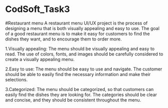# CodSoft_Task3
#Restaurant menu
A restaurant menu UI/UX project is the process of designing a menu that is
both visually appealing and easy to use. The goal of a good restaurant menu
is to make it easy for customers to find the dishes they want, and to
encourage them to order more.

1.Visually appealing: The menu should be visually appealing and easy to read. The use of
colors, fonts, and images should be carefully considered to create a visually appealing
menu.

2.Easy to use: The menu should be easy to use and navigate. The customer should be able to
easily find the necessary information and make their selections.

3.Categorized: The menu should be categorized, so that customers can easily find the dishes
they are looking for. The categories should be clear and concise, and they should be
consistent throughout the menu.
